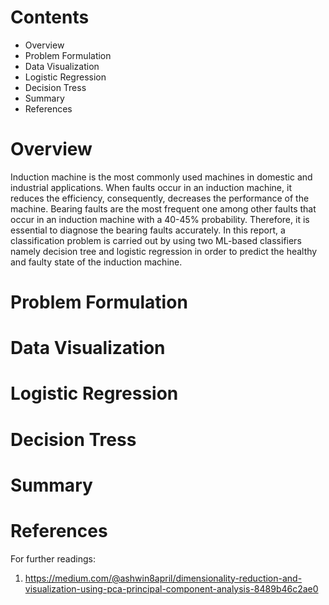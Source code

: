 # Contents
- Overview
- Problem Formulation
- Data Visualization
- Logistic Regression
- Decision Tress
- Summary
- References
# Overview
Induction machine is the most commonly used machines in domestic and industrial applications. When faults occur in an induction machine, it reduces the efficiency, consequently, decreases the performance of the machine. Bearing faults are the most frequent one among other faults that occur in an induction machine with a 40-45\% probability. Therefore, it is essential to diagnose the bearing faults accurately. In this report, a classification problem is carried out by using two ML-based classifiers namely decision tree and logistic regression in order to predict the healthy and faulty state of the induction machine. 
# Problem Formulation 


# Data Visualization
# Logistic Regression
# Decision Tress
# Summary
# References
For further readings:
1. https://medium.com/@ashwin8april/dimensionality-reduction-and-visualization-using-pca-principal-component-analysis-8489b46c2ae0

